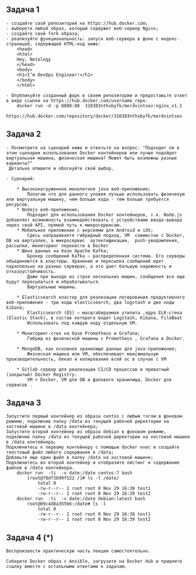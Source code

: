 ## Задача 1

	- создайте свой репозиторий на https://hub.docker.com;
	- выберете любой образ, который содержит веб-сервер Nginx; 
	- создайте свой fork образа;
	- реализуйте функциональность: запуск веб-сервера в фоне с индекс-страницей, содержащей HTML-код ниже:
		<head>
		<html>
		Hey, Netology
		</head>
		<body>
		<h1>I’m DevOps Engineer!</h1>
		</body>
		</html>
	
	- Опубликуйте созданный форк в своем репозитории и предоставьте ответ в виде ссылки на https://hub.docker.com/username_repo.
		docker run -d -p 8080:80  310383nthvbyfk/mordvintsev:nginx_v1.1
		https://hub.docker.com/repository/docker/310383nthvbyfk/mordvintsev
		
## Задача 2
	
	- Посмотрите на сценарий ниже и ответьте на вопрос: "Подходит ли в этом сценарии использование Docker контейнеров или лучше подойдет виртуальная машина, физическая машина? Может быть возможны разные варианты?"
	 Детально опишите и обоснуйте свой выбор.
	
	- Сценарий:
	
		* Высоконагруженное монолитное java веб-приложение; 
			Полагаю что для данного уловия лучьше использовать физичекую или виртуальную машину, чем больше кода - тем больше требуется ресурсов.  
		* Nodejs веб-приложение;
			Подходит для использования Docker контейнеров, т.к. Node.js добавляет возможность взаимодействовать с устройствами ввода-вывода через свой API, прямой путь к микросервисам.
		* Мобильное приложение c версиями для Android и iOS;
			Сдесь напрашиваетя гибридный подход, VM  совместно с Docker, DB на виртуалке, а микросервис  аутентификации,  push-уведомления, рассылки, мониторинг перенести в Docker
		* Шина данных на базе Apache Kafka;
			Брокер сообщений Kafka — распределенная система. Его серверы объединяются в кластеры. Хранение и пересылка сообщений идет параллельно на разных серверах, а это дает большую надежность и отказоустойчивость. 
			Даже при выходе из строя нескольких машин, сообщения все еще будут пересылаться и обрабатываться. 
			Виртуальные машины.
			
		* Elasticsearch кластер для реализации логирования продуктивного веб-приложения - три ноды elasticsearch, два logstash и две ноды kibana;
			Elasticsearch (ES) – масштабируемая утилита ,ядро ELK-стека (Elastic Stack), в состав которого водит Logstash, Kibana, FileBeat 
			Использовать под каждую ноду отдельную VM. 
	
		* Мониторинг-стек на базе Prometheus и Grafana;
			Гибрид из физической машины с Prometheus , Grafana в Docker.
		
		* MongoDB, как основное хранилище данных для java-приложения;
			Физческая машина или VM, обеспечивает максимальную производительность, бекап и копирование всей ос в случае с VM
		
		* Gitlab сервер для реализации CI/CD процессов и приватный (закрытый) Docker Registry.
			VM + Docker, VM для DB и фалового хранилища, Docker для сервисов .

## Задача 3
	Запустите первый контейнер из образа centos c любым тэгом в фоновом режиме, подключив папку /data из текущей рабочей директории на хостовой машине в /data контейнера;
	Запустите второй контейнер из образа debian в фоновом режиме, подключив папку /data из текущей рабочей директории на хостовой машине в /data контейнера;
	Подключитесь к первому контейнеру с помощью docker exec и создайте текстовый файл любого содержания в /data;
	Добавьте еще один файл в папку /data на хостовой машине;
	Подключитесь во второй контейнер и отобразите листинг и содержание файлов в /data контейнера.
		docker run  -ti  -v date:/date centos:7 bash
			[root@78df3b99f522 /]# ls -l /date/
				total 0
				-rw-r--r-- 1 root root 0 Nov 29 16:38 test1
				-rw-r--r-- 1 root root 0 Nov 29 16:39 test2
		docker run  -ti  -v date:/date debian:latest bash
			root@09c4d8a355b6:/date# ls -l
				total 0
				-rw-r--r-- 1 root root 0 Nov 29 16:38 test1
				-rw-r--r-- 1 root root 0 Nov 29 16:39 test2
	
	
## Задача 4 (*)
	Воспроизвести практическую часть лекции самостоятельно.
	
	Соберите Docker образ с Ansible, загрузите на Docker Hub и пришлите ссылку вместе с остальными ответами к задачам.
